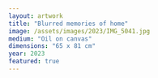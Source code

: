 ```yaml
---
layout: artwork
title: "Blurred memories of home"
image: /assets/images/2023/IMG_5041.jpg
medium: "Oil on canvas"
dimensions: "65 x 81 cm"
year: 2023
featured: true
---
```

